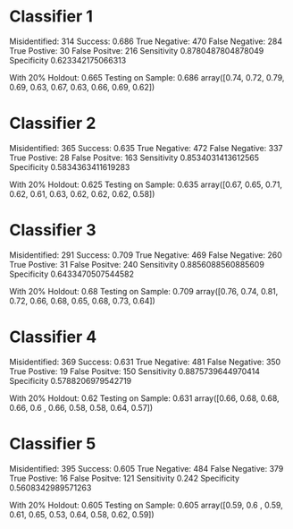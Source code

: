 # Classifier 1

Misidentified: 314
Success: 0.686
True Negative: 470
False Negative: 284
True Postive: 30
False Positve: 216
Sensitivity 0.8780487804878049
Specificity 0.623342175066313

With 20% Holdout: 0.665
Testing on Sample: 0.686
array([0.74, 0.72, 0.79, 0.69, 0.63, 0.67, 0.63, 0.66, 0.69, 0.62])


# Classifier 2

Misidentified: 365
Success: 0.635
True Negative: 472
False Negative: 337
True Postive: 28
False Positve: 163
Sensitivity 0.8534031413612565
Specificity 0.5834363411619283

With 20% Holdout: 0.625
Testing on Sample: 0.635
array([0.67, 0.65, 0.71, 0.62, 0.61, 0.63, 0.62, 0.62, 0.62, 0.58])


# Classifier 3

Misidentified: 291
Success: 0.709
True Negative: 469
False Negative: 260
True Postive: 31
False Positve: 240
Sensitivity 0.8856088560885609
Specificity 0.6433470507544582

With 20% Holdout: 0.68
Testing on Sample: 0.709
array([0.76, 0.74, 0.81, 0.72, 0.66, 0.68, 0.65, 0.68, 0.73, 0.64])

# Classifier 4

Misidentified: 369
Success: 0.631
True Negative: 481
False Negative: 350
True Postive: 19
False Positve: 150
Sensitivity 0.8875739644970414
Specificity 0.5788206979542719

With 20% Holdout: 0.62
Testing on Sample: 0.631
array([0.66, 0.68, 0.68, 0.66, 0.6 , 0.66, 0.58, 0.58, 0.64, 0.57])

# Classifier 5

Misidentified: 395
Success: 0.605
True Negative: 484
False Negative: 379
True Postive: 16
False Positve: 121
Sensitivity 0.242
Specificity 0.5608342989571263

With 20% Holdout: 0.605
Testing on Sample: 0.605
array([0.59, 0.6 , 0.59, 0.61, 0.65, 0.53, 0.64, 0.58, 0.62, 0.59])


